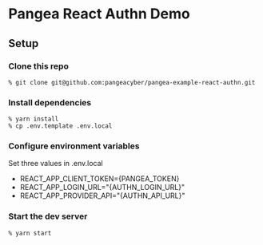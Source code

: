 # Pangea React Authn Demo

## Setup

### Clone this repo

```
% git clone git@github.com:pangeacyber/pangea-example-react-authn.git
```

### Install dependencies
```
% yarn install
% cp .env.template .env.local
```

### Configure environment variables

Set three values in .env.local
 - REACT_APP_CLIENT_TOKEN={PANGEA_TOKEN}
 - REACT_APP_LOGIN_URL="{AUTHN_LOGIN_URL}"
 - REACT_APP_PROVIDER_API="{AUTHN_API_URL}"


### Start the dev server
```
% yarn start
```